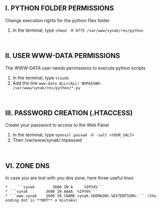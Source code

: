 ## I. PYTHON FOLDER PERMISSIONS
Change execution rights for the python files folder
1. In the terminal, type ```chmod -R 0775 /var/www/synak/res/python```

&#160;

## II. USER WWW-DATA PERMISSIONS
The WWW-DATA user needs permissions to execute python scripts
1. In the terminal, type ```visudo```
2. Add the line ```www-data ALL=(ALL) NOPASSWD: /var/www/synak/res/python/*.py```

&#160;

## III. PASSWORD CREATION (.HTACCESS)
Create your password to access to the Web Panel
1. In the terminal, type ```openssl passwd -6 -salt <YOUR_SALT>```
2. Then /var/www/synak/.htpasswd

&#160;

## VI. ZONE DNS
In case you are lost with you dns zone, here three useful lines

    *    ```synak        3600 IN A     %IPV4%```
    * ```synak        3600 IN AAAA  %IPV6%```
    * ```www.synak    3600 IN CNAME synak.%DOMAIN%.%EXTENTION%.``` (the ending dot is **NOT** a mistake)
